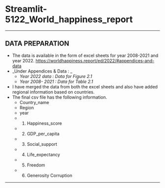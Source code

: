 # Streamlit-5122_World_happiness_report
----
## DATA PREPARATION
* The data is available in the form of excel sheets for year 2008-2021 and year 2022.  https://worldhappiness.report/ed/2022/#appendices-and-data
* _Under Appendices & Data : _
  * _Year 2022 data  : Data for Figure 2.1_
  * _Year 2008- 2021  : Data for Table 2.1_
* I have merged the data from both the excel sheets and also have added regional information based on countries.
* The final csv file has the following information.
    * Country_name	
    * Region	
    * year	
   * 1. Happiness_score	
   * 2. GDP_per_capita	
   * 3. Social_support	
   * 4. Life_expectancy	
   * 5. Freedom	
   * 6. Generosity	Corruption


----

